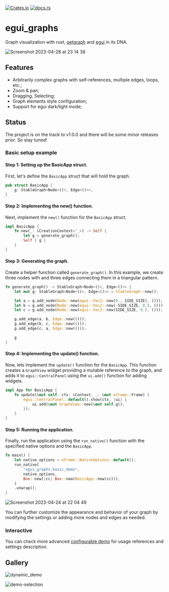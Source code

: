 [![Crates.io](https://img.shields.io/crates/v/egui_graphs)](https://crates.io/crates/egui_graphs)
[![docs.rs](https://img.shields.io/docsrs/egui_graphs)](https://docs.rs/egui_graphs)

# egui_graphs
Graph visualization with rust, [petgraph](https://github.com/petgraph/petgraph) and [egui](https://github.com/emilk/egui) in its DNA.

![Screenshot 2023-04-28 at 23 14 38](https://user-images.githubusercontent.com/32969427/235233765-23b0673b-70e5-4138-9384-180804392dba.png)

## Features
* Arbitrarily complex graphs with self-references, multiple edges, loops, etc.;
* Zoom & pan;
* Dragging, Selecting;
* Graph elements style configuration;
* Support for egui dark/light mode;

## Status
The project is on the track to v1.0.0 and there will be some minor releases prior. So stay tuned!

### Basic setup example
#### Step 1: Setting up the BasicApp struct. 

First, let's define the `BasicApp` struct that will hold the graph.
```rust 
pub struct BasicApp {
    g: StableGraph<Node<()>, Edge<()>>,
}
```

#### Step 2: Implementing the new() function. 

Next, implement the `new()` function for the `BasicApp` struct.
```rust
impl BasicApp {
    fn new(_: &CreationContext<'_>) -> Self {
        let g = generate_graph();
        Self { g }
    }
}
```

#### Step 3: Generating the graph. 

Create a helper function called `generate_graph()`. In this example, we create three nodes with and three edges connecting them in a triangular pattern.
```rust 
fn generate_graph() -> StableGraph<Node<()>, Edge<()>> {
    let mut g: StableGraph<Node<()>, Edge<()>> = StableGraph::new();

    let a = g.add_node(Node::new(egui::Vec2::new(0., SIDE_SIZE), ()));
    let b = g.add_node(Node::new(egui::Vec2::new(-SIDE_SIZE, 0.), ()));
    let c = g.add_node(Node::new(egui::Vec2::new(SIDE_SIZE, 0.), ()));

    g.add_edge(a, b, Edge::new(()));
    g.add_edge(b, c, Edge::new(()));
    g.add_edge(c, a, Edge::new(()));

    g
}
```

#### Step 4: Implementing the update() function. 

Now, lets implement the `update()` function for the `BasicApp`. This function creates a `GraphView` widget providing a mutable reference to the graph, and adds it to `egui::CentralPanel` using the `ui.add()` function for adding widgets.
```rust 
impl App for BasicApp {
    fn update(&mut self, ctx: &Context, _: &mut eframe::Frame) {
        egui::CentralPanel::default().show(ctx, |ui| {
            ui.add(&mut GraphView::new(&mut self.g));
        });
    }
}
```

#### Step 5: Running the application. 

Finally, run the application using the `run_native()` function with the specified native options and the `BasicApp`.
```rust 
fn main() {
    let native_options = eframe::NativeOptions::default();
    run_native(
        "egui_graphs_basic_demo",
        native_options,
        Box::new(|cc| Box::new(BasicApp::new(cc))),
    )
    .unwrap();
}
```

![Screenshot 2023-04-24 at 22 04 49](https://user-images.githubusercontent.com/32969427/234086555-afdf5dfa-31be-46f2-b46e-1e9a45e1a50f.png)


You can further customize the appearance and behavior of your graph by modifying the settings or adding more nodes and edges as needed.

### Interactive

You can check more advanced [configurable demo](https://github.com/blitzarx1/egui_graph/tree/master/examples/configurable) for usage references and settings description.

## Gallery

![dynamic_demo](https://user-images.githubusercontent.com/32969427/235311610-b59b4cfb-3e93-49a2-8780-61a83a95af03.gif)

![demo-selection](https://user-images.githubusercontent.com/32969427/235490628-ec9c6d5c-63a1-401e-80cf-ccff207949c3.gif)

